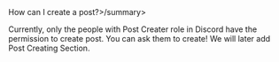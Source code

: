 <detail>
   <summary>How can I create a post?>/summary>
    <p>Currently, only the people with Post Creater role in Discord have the permission to create post. You can ask them to create! We will later add Post Creating Section.</p>
</detail>
